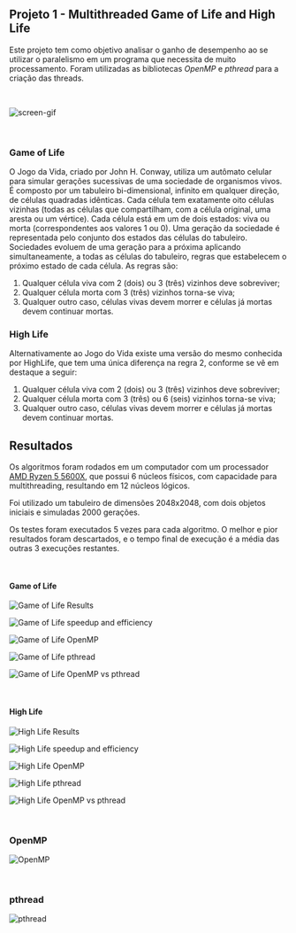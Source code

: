 ## Projeto 1 - Multithreaded Game of Life and High Life

Este projeto tem como objetivo analisar o ganho de desempenho ao se utilizar o paralelismo em um programa que necessita de muito processamento. Foram utilizadas as bibliotecas *OpenMP* e *pthread* para a criação das threads.

<br>

![screen-gif](./results/game%20of%20life%20gif.gif)

<br>

### Game of Life

O Jogo da Vida, criado por John H. Conway, utiliza um autômato celular para simular gerações sucessivas de uma sociedade de organismos vivos.
É composto por um tabuleiro bi-dimensional, infinito em qualquer direção, de células quadradas idênticas. Cada célula tem exatamente oito células vizinhas (todas as células que compartilham, com a célula original, uma aresta ou um vértice). Cada célula está em um de dois estados: viva ou morta (correspondentes aos valores 1 ou 0). Uma geração da sociedade é representada pelo conjunto dos estados das células do tabuleiro.
Sociedades evoluem de uma geração para a próxima aplicando simultaneamente, a todas as células do tabuleiro, regras que estabelecem o próximo estado de cada célula. As regras são:

1) Qualquer célula viva com 2 (dois) ou 3 (três) vizinhos deve sobreviver;
2) Qualquer célula morta com 3 (três) vizinhos torna-se viva;
3) Qualquer outro caso, células vivas devem morrer e células já mortas devem continuar mortas.


### High Life

Alternativamente ao Jogo do Vida existe uma versão do mesmo conhecida por HighLife, que tem uma única diferença na regra 2, conforme se vê em destaque a seguir:

1) Qualquer célula viva com 2 (dois) ou 3 (três) vizinhos deve sobreviver;
2) Qualquer célula morta com 3 (três) ou 6 (seis) vizinhos torna-se viva;
3) Qualquer outro caso, células vivas devem morrer e células já mortas devem continuar mortas.

## Resultados

Os algoritmos foram rodados em um computador com um processador [AMD Ryzen 5 5600X](https://www.amd.com/pt/products/cpu/amd-ryzen-5-5600x), que possui 6 núcleos físicos, com capacidade para multithreading, resultando em 12 núcleos lógicos.

Foi utilizado um tabuleiro de dimensões 2048x2048, com dois objetos iniciais e simuladas 2000 gerações.

Os testes foram executados 5 vezes para cada algoritmo. O melhor e pior resultados foram descartados, e o tempo final de execução é a média das outras 3 execuções restantes.

<br>


#### Game of Life

![Game of Life Results](results/Game%20of%20Life.png "Game of Life Results")

![Game of Life speedup and efficiency](results/Game%20of%20Life%20table.png "Game of Life speedup and efficiency")

![Game of Life OpenMP](results/Game%20of%20Life%20-%20OpenMP.png "Game of Life OpenMP")

![Game of Life pthread](results/Game%20of%20Life%20-%20pthread.png "Game of Life pthread")

![Game of Life OpenMP vs pthread](results/Game%20of%20Life%20-%20OpenMP%20vs%20pthread%20.png "Game of Life OpenMP vs pthread")

<br>

#### High Life

![High Life Results](results/High%20Life.png "High Life Results")

![High Life speedup and efficiency](results/High%20Life%20table.png "High Life speedup and efficiency")

![High Life OpenMP](results/HighLife%20-%20OpenMP.png "High Life OpenMP")

![High Life pthread](results/High%20Life%20-%20pthread.png "High Life pthread")

![High Life OpenMP vs pthread](results/High%20Life%20-%20OpenMP%20vs%20pthread%20.png "High Life OpenMP vs pthread")

<br>

### OpenMP

![OpenMP](results/OpenMP%20-%20Game%20of%20Life%20vs%20High%20Life.png "OpenMP")

<br>

### pthread

![pthread](results/pthread%20-%20Game%20of%20Life%20vs%20High%20Life.png "pthread")


